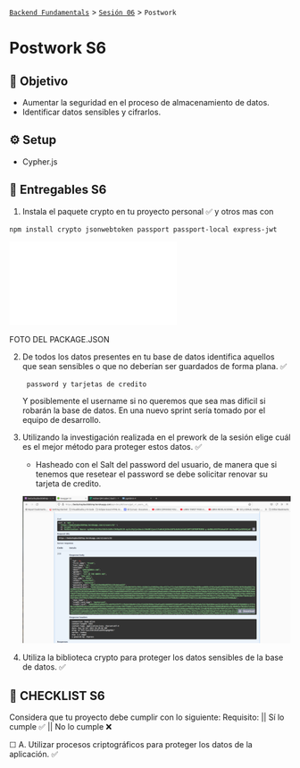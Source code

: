 [`Backend Fundamentals`](../../README.md) > [`Sesión 06`](../README.md) > `Postwork`

# Postwork S6

## 🎯 Objetivo

- Aumentar la seguridad en el proceso de almacenamiento de datos.
- Identificar datos sensibles y cifrarlos.

## ⚙️ Setup

- Cypher.js

## 📑 Entregables S6

1. Instala el paquete crypto en tu proyecto personal ✅ y otros mas con

```
npm install crypto jsonwebtoken passport passport-local express-jwt
```

![package.json](../package.json)

FOTO DEL PACKAGE.JSON

2. De todos los datos presentes en tu base de datos identifica aquellos que sean sensibles o que no deberían ser guardados de forma plana.  ✅ 

        password y tarjetas de credito 

    Y posiblemente el username si no queremos que sea mas dificil si robarán la base de datos. En una nuevo sprint sería tomado por el equipo de desarrollo.

3. Utilizando la investigación realizada en el prework de la sesión elige cuál es el mejor método para proteger estos datos.  ✅  

    - Hasheado con el Salt del password del usuario, de manera que si tenemos que resetear el password se debe solicitar renovar su tarjeta de credito.

    ![Credit_Card](./images/Credit_card.png)

4. Utiliza la biblioteca crypto para proteger los datos sensibles de la base de datos.  ✅ 

## 📑 CHECKLIST S6

Considera que tu proyecto debe cumplir con lo siguiente:
Requisito: || Sí lo cumple ✅ || No lo cumple ❌

☐ A. Utilizar procesos criptográficos para proteger los datos de la aplicación.  ✅ 